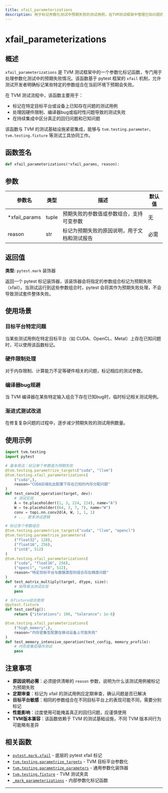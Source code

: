 ```yaml
---
title: xfail_parameterizations
description: 用于标记参数化测试中预期失败的测试用例，在TVM测试框架中管理已知问题的测试参数组合
---
```


# xfail_parameterizations

## 概述

`xfail_parameterizations` 是 TVM 测试框架中的一个参数化标记函数，专门用于处理参数化测试中的预期失败情况。该函数基于 pytest 框架的 `xfail` 机制，允许测试开发者明确标记某些特定的参数组合在当前环境下预期会失败。

在 TVM 测试流程中，该函数主要用于：
- 标记在特定目标平台或设备上已知存在问题的测试用例
- 处理因硬件限制、编译器bug或临时性问题导致的测试失败
- 在持续集成中区分真正的回归问题和已知问题

该函数与 TVM 的测试基础设施紧密集成，能够与 `tvm.testing.parameter`、`tvm.testing.fixture` 等测试工具协同工作。

## 函数签名

```python
def xfail_parameterizations(*xfail_params, reason):
```

## 参数

| 参数名 | 类型 | 描述 | 默认值 |
|--------|------|------|--------|
| *xfail_params | tuple | 预期失败的参数值或参数组合，支持可变参数 | 无 |
| reason | str | 标记为预期失败的原因说明，用于文档和测试报告 | 必需 |

## 返回值

**类型:** `pytest.mark` 装饰器

返回一个 pytest 标记装饰器，该装饰器会将指定的参数组合标记为预期失败（xfail）。当测试运行到这些参数组合时，pytest 会将其作为预期失败处理，不会导致测试套件整体失败。

## 使用场景

### 目标平台特定问题
当某些测试用例在特定目标平台（如 CUDA、OpenCL、Metal）上存在已知问题时，可以使用该函数标记。

### 硬件限制处理
对于内存限制、计算能力不足等硬件相关的问题，标记相应的测试参数。

### 编译器bug规避
当 TVM 编译器在某些特定输入组合下存在已知bug时，临时标记相关测试用例。

### 渐进式测试改进
在修复复杂问题的过程中，逐步减少预期失败的测试用例数量。

## 使用示例

```python
import tvm.testing
import pytest

# 基本用法：标记单个参数值为预期失败
@tvm.testing.parametrize_targets("cuda", "llvm")
@tvm.testing.xfail_parameterizations(
    ("cuda",), 
    reason="CUDA后端在此配置下存在已知的内存分配问题"
)
def test_conv2d_operation(target, dev):
    # 测试实现
    A = te.placeholder((1, 3, 224, 224), name="A")
    W = te.placeholder((64, 3, 7, 7), name="W")
    conv = topi.nn.conv2d(A, W, 1, 1, 1)
    # ... 更多测试逻辑

# 标记多个参数组合
@tvm.testing.parametrize_targets("cuda", "llvm", "opencl")
@tvm.testing.parametrize_parameters(
    ("float32", 128),
    ("float16", 256), 
    ("int8", 512)
)
@tvm.testing.xfail_parameterizations(
    ("cuda", "float16", 256),
    ("opencl", "int8", 512),
    reason="特定目标平台与数据类型的组合存在精度问题"
)
def test_matrix_multiply(target, dtype, size):
    # 矩阵乘法测试实现
    pass

# 与fixture结合使用
@pytest.fixture
def test_config():
    return {"iterations": 100, "tolerance": 1e-6}

@tvm.testing.xfail_parameterizations(
    ("high_memory",),
    reason="内存密集型配置在移动设备上可能失败"
)
def test_memory_intensive_operation(test_config, memory_profile):
    # 内存密集型操作测试
    pass
```

## 注意事项

- **原因说明必需**：必须提供清晰的 `reason` 参数，说明为什么该测试用例被标记为预期失败
- **定期审查**：标记为 xfail 的测试用例应定期审查，确认问题是否已解决
- **目标平台敏感**：相同的参数组合在不同目标平台上的表现可能不同，需要分别标记
- **性能影响**：过度使用可能掩盖真正的回归问题，应谨慎使用
- **TVM版本兼容**：该函数依赖于 TVM 的测试基础设施，不同 TVM 版本间行为可能略有差异

## 相关函数

- [`pytest.mark.xfail`](https://docs.pytest.org/en/stable/reference/reference.html#pytest-mark-xfail) - 底层的 pytest xfail 标记
- [`tvm.testing.parametrize_targets`](../parametrize_targets) - TVM 目标平台参数化
- [`tvm.testing.parametrize_parameters`](../parametrize_parameters) - 通用参数化装饰器
- [`tvm.testing.fixture`](../fixture) - TVM 测试夹具
- [`_mark_parameterizations`](../_mark_parameterizations) - 内部参数化标记函数

---
